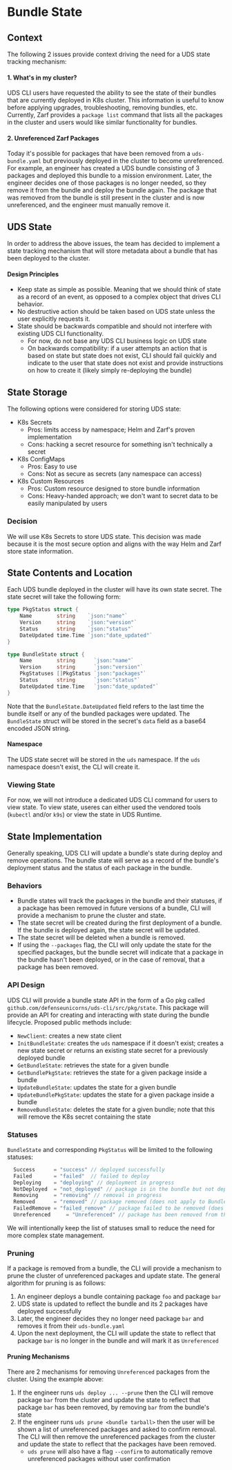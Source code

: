 # Bundle State

## Context

The following 2 issues provide context driving the need for a UDS state tracking mechanism:

#### 1. What's in my cluster?

UDS CLI users have requested the ability to see the state of their bundles that are currently deployed in K8s cluster. This information is useful to know before applying upgrades, troubleshooting, removing bundles, etc. Currently, Zarf provides a `package list` command that lists all the packages in the cluster and users would like similar functionality for bundles.

#### 2. Unreferenced Zarf Packages

Today it's possible for packages that have been removed from a `uds-bundle.yaml` but previously deployed in the cluster to become unreferenced. For example, an engineer has created a UDS bundle consisting of 3 packages and deployed this bundle to a mission environment. Later, the engineer decides one of those packages is no longer needed, so they remove it from the bundle and deploy the bundle again. The package that was removed from the bundle is still present in the cluster and is now unreferenced, and the engineer must manually remove it.

## UDS State

In order to address the above issues, the team has decided to implement a state tracking mechanism that will store metadata about a bundle that has been deployed to the cluster.

#### Design Principles

- Keep state as simple as possible. Meaning that we should think of state as a record of an event, as opposed to a complex object that drives CLI behavior.
- No destructive action should be taken based on UDS state unless the user explicitly requests it.
- State should be backwards compatible and should not interfere with existing UDS CLI functionality.
  - For now, do not base any UDS CLI business logic on UDS state
  - On backwards compatibility: if a user attempts an action that is based on state but state does not exist, CLI should fail quickly and indicate to the user that state does not exist and provide instructions on how to create it (likely simply re-deploying the bundle)

## State Storage

The following options were considered for storing UDS state:

- K8s Secrets
  - Pros: limits access by namespace; Helm and Zarf's proven implementation
  - Cons: hacking a secret resource for something isn't technically a secret
- K8s ConfigMaps
  - Pros: Easy to use
  - Cons: Not as secure as secrets (any namespace can access)
- K8s Custom Resources
  - Pros: Custom resource designed to store bundle information
  - Cons: Heavy-handed approach; we don't want to secret data to be easily manipulated by users

### Decision

We will use K8s Secrets to store UDS state. This decision was made because it is the most secure option and aligns with the way Helm and Zarf store state information.

## State Contents and Location

Each UDS bundle deployed in the cluster will have its own state secret. The state secret will take the following form:

```go
type PkgStatus struct {
	Name        string    `json:"name"`
	Version     string    `json:"version"`
	Status      string    `json:"status"`
	DateUpdated time.Time `json:"date_updated"`
}

type BundleState struct {
	Name        string      `json:"name"`
	Version     string      `json:"version"`
	PkgStatuses []PkgStatus `json:"packages"`
	Status      string      `json:"status"`
	DateUpdated time.Time   `json:"date_updated"`
}
```

Note that the `BundleState.DateUpdated` field refers to the last time the bundle itself or any of the bundled packages were updated. The `BundleState` struct will be stored in the secret's `data` field as a base64 encoded JSON string.

#### Namespace

The UDS state secret will be stored in the `uds` namespace. If the `uds` namespace doesn't exist, the CLI will create it.

### Viewing State
For now, we will not introduce a dedicated UDS CLI command for users to view state. To view state, useres can either used the vendored tools (`kubectl` and/or `k9s`) or view the state in UDS Runtime.

## State Implementation

Generally speaking, UDS CLI will update a bundle's state during deploy and remove operations. The bundle state will serve as a record of the bundle's deployment status and the status of each package in the bundle.

### Behaviors

- Bundle states will track the packages in the bundle and their statuses, if a package has been removed in future versions of a bundle, CLI will provide a mechanism to prune the cluster and state.
- The state secret will be created during the first deployment of a bundle. If the bundle is deployed again, the state secret will be updated.
- The state secret will be deleted when a bundle is removed.
- If using the `--packages` flag, the CLI will only update the state for the specified packages, but the bundle secret will indicate that a package in the bundle hasn't been deployed, or in the case of removal, that a package has been removed.

### API Design
UDS CLI will provide a bundle state API in the form of a Go pkg called `github.com/defenseunicorns/uds-cli/src/pkg/state`. This package will provide an API for creating and interacting with state during the bundle lifecycle. Proposed public methods include:

- `NewClient`: creates a new state client
- `InitBundleState`: creates the `uds` namespace if it doesn't exist; creates a new state secret or returns an existing state secret for a previously deployed bundle
- `GetBundleState`: retrieves the state for a given bundle
- `GetBundlePkgState`: retrieves the state for a given package inside a bundle
- `UpdateBundleState`: updates the state for a given bundle
- `UpdateBundlePkgState`: updates the state for a given package inside a bundle
- `RemoveBundleState`: deletes the state for a given bundle; note that this will remove the K8s secret containing the state

### Statuses

`BundleState` and corresponding `PkgStatus` will be limited to the following statuses:

```go
  Success      = "success" // deployed successfully
  Failed       = "failed"  // failed to deploy
  Deploying    = "deploying" // deployment in progress
  NotDeployed  = "not_deployed" // package is in the bundle but not deployed
  Removing     = "removing" // removal in progress
  Removed      = "removed" // package removed (does not apply to BundleState)
  FailedRemove = "failed_remove" // package failed to be removed (does not apply to BundleState)
  Unreferenced     = "Unreferenced" // package has been removed from the bundle but still exists in the cluster
```

We will intentionally keep the list of statuses small to reduce the need for more complex state management.

### Pruning

If a package is removed from a bundle, the CLI will provide a mechanism to prune the cluster of unreferenced packages and update state. The general algorithm for pruning is as follows:

1. An engineer deploys a bundle containing package `foo` and package `bar`
1. UDS state is updated to reflect the bundle and its 2 packages have deployed successfully
1. Later, the engineer decides they no longer need package `bar` and removes it from their `uds-bundle.yaml`
1. Upon the next deployment, the CLI will update the state to reflect that package `bar` is no longer in the bundle and will mark it as `Unreferenced`

#### Pruning Mechanisms

There are 2 mechanisms for removing `Unreferenced` packages from the cluster. Using the example above:
1. If the engineer runs `uds deploy ... --prune` then the CLI will remove package `bar` from the cluster and update the state to reflect that package `bar` has been removed, by removing `bar` from the bundle's state
1. If the engineer runs `uds prune <bundle tarball>` then the user will be shown a list of unreferenced packages and asked to confirm removal. The CLI will then remove the unreferenced packages from the cluster and update the state to reflect that the packages have been removed.
    - `uds prune` will also have a flag `--confirm` to automatically remove unreferenced packages without user confirmation
